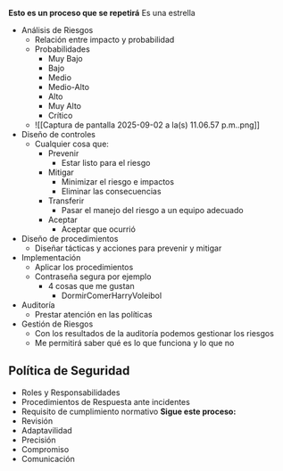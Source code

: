 **Esto es un proceso que se repetirá**
Es una estrella
- Análisis de Riesgos
	- Relación entre impacto y probabilidad
	- Probabilidades
		- Muy Bajo
		- Bajo
		- Medio
		- Medio-Alto
		- Alto
		- Muy Alto
		- Crítico
	- ![[Captura de pantalla 2025-09-02 a la(s) 11.06.57 p.m..png]]
- Diseño de controles
	- Cualquier cosa que:
		- Prevenir
			- Estar listo para el riesgo
		- Mitigar
			- Minimizar el riesgo e impactos
			- Eliminar las consecuencias
		- Transferir
			- Pasar el manejo del riesgo a un equipo adecuado
		- Aceptar
			- Aceptar que ocurrió
- Diseño de procedimientos
	- Diseñar tácticas y acciones para prevenir y mitigar
- Implementación
	- Aplicar los procedimientos
	- Contraseña segura por ejemplo
		- 4 cosas que me gustan
			- DormirComerHarryVoleibol
- Auditoría
	- Prestar atención en las políticas
- Gestión de Riesgos
	- Con los resultados de la auditoría podemos gestionar los riesgos
	- Me permitirá saber qué es lo que funciona y lo que no
## Política de Seguridad
- Roles y Responsabilidades
- Procedimientos de Respuesta ante incidentes
- Requisito de cumplimiento normativo
**Sigue este proceso:**
- Revisión
- Adaptavilidad
- Precisión
- Compromiso
- Comunicación
